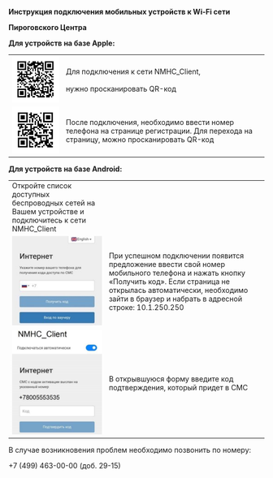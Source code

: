**Инструкция подключения мобильных устройств к Wi-Fi сети**

**Пироговского Центра**

**Для устройств на базе Apple:**

|   |   |
|---|---|
|![Инструкция к Wifi NMHC-Client](<Инструкция к Wifi NMHC-Client.png>)|Для подключения к сети NMHC_Client,<br><br>нужно просканировать QR-код|
|![Инструкция к Wifi NMHC-Client](<Инструкция к Wifi NMHC-Client 1.png>)|После подключения, необходимо ввести номер телефона на странице регистрации. Для перехода на страницу, можно просканировать QR-код|

**Для устройств на базе Android:**

|   |   |
|---|---|
|Откройте список доступных беспроводных сетей на Вашем устройстве и подключитесь к сети NMHC_Client|   |
|![Инструкция к Wifi NMHC-Client](<Инструкция к Wifi NMHC-Client.jpeg>)|При успешном подключении появится предложение ввести свой номер мобильного телефона и нажать кнопку «Получить код». Если страница не открылась автоматически, необходимо зайти в браузер и набрать в адресной строке: 10.1.250.250|
|![Инструкция к Wifi NMHC-Client](<Инструкция к Wifi NMHC-Client 1.jpeg>)|В открывшуюся форму введите код подтверждения, который придет в СМС|

В случае возникновения проблем необходимо позвонить по номеру:

+7 (499) 463-00-00 (доб. 29-15)